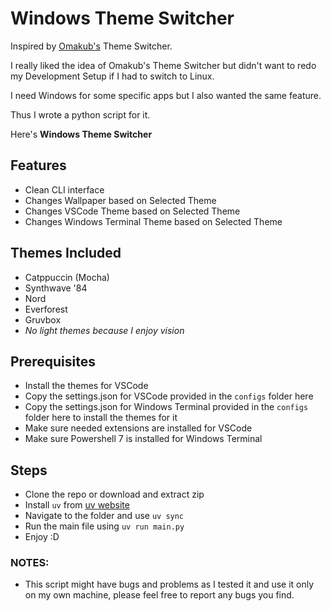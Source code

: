 # Windows Theme Switcher

Inspired by [Omakub's](https://github.com/basecamp/omakub) Theme Switcher.

I really liked the idea of Omakub's Theme Switcher but didn't want to redo my Development Setup if I had to switch to Linux.

I need Windows for some specific apps but I also wanted the same feature.

Thus I wrote a python script for it.

Here's **Windows Theme Switcher**

## Features
- Clean CLI interface
- Changes Wallpaper based on Selected Theme
- Changes VSCode Theme based on Selected Theme
- Changes Windows Terminal Theme based on Selected Theme

## Themes Included
- Catppuccin (Mocha)
- Synthwave '84
- Nord
- Everforest
- Gruvbox
- *No light themes because I enjoy vision*

## Prerequisites
- Install the themes for VSCode
- Copy the settings.json for VSCode provided in the `configs` folder here
- Copy the settings.json for Windows Terminal provided in the `configs` folder here to install the themes for it
- Make sure needed extensions are installed for VSCode
- Make sure Powershell 7 is installed for Windows Terminal

## Steps
- Clone the repo or download and extract zip
- Install `uv` from [uv website](https://docs.astral.sh/uv/getting-started/installation/)
- Navigate to the folder and use `uv sync`
- Run the main file using `uv run main.py`
- Enjoy :D

### NOTES:
- This script might have bugs and problems as I tested it and use it only on my own machine, please feel free to report any bugs you find.
